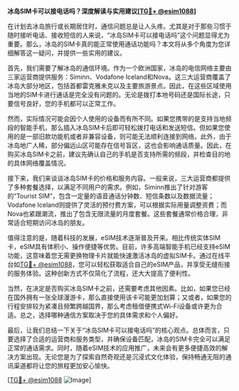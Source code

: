 **冰岛SIM卡可以接电话吗？深度解读与实用建议[[TG💪+ @esim1088](https://t.me/s/esim1088)]**

在计划去冰岛旅行或长期居住时，通信问题总是让人头疼。尤其是对于那些习惯于随时接听电话、接收短信的人来说，“冰岛SIM卡可以接电话吗”这个问题显得尤为重要。那么，冰岛的SIM卡真的能正常使用通话功能吗？本文将从多个角度为您详细解答这一疑问，并提供一些实用的建议。

首先，我们需要了解冰岛的通信环境。作为一个欧洲国家，冰岛的电信网络主要由三家运营商提供服务：Siminn、Vodafone Iceland和Nova。这三大运营商覆盖了冰岛大部分地区，包括首都雷克雅未克以及主要旅游景点。因此，在这些区域使用当地的SIM卡进行通话是完全没有问题的。无论是拨打本地号码还是国际长途，只要信号良好，您的手机都可以正常工作。

然而，实际情况可能会因个人使用的设备而有所不同。如果您携带的是支持当地频段的智能手机，那么插入冰岛SIM卡后即可轻松拨打电话和发送短信。但如果您使用的是一部旧款功能机或者非兼容设备，则可能无法顺利连接到网络。此外，由于冰岛地广人稀，部分偏远山区可能存在信号盲区，这也会影响通话质量。因此，在购买冰岛SIM卡之前，建议先确认自己的手机是否支持所需的频段，并检查目的地的具体网络覆盖情况。

接下来，我们来谈谈冰岛SIM卡的价格和服务内容。一般来说，三大运营商都提供了多种套餐选择，以满足不同用户的需求。例如，Siminn推出了针对游客的“Tourist SIM”，包含一定量的语音通话分钟数、短信条数以及数据流量；Vodafone Iceland则提供了灵活的预付费方案，可以根据实际用量调整资费；而Nova也紧跟潮流，推出了包含无限流量的月度套餐。这些套餐通常价格合理，非常适合短期访问冰岛的朋友。

值得注意的是，随着科技的发展，eSIM技术逐渐普及开来。相比传统实体SIM卡，eSIM具有体积小、操作便捷等优势。目前，许多高端智能手机已经支持eSIM功能，这意味着您无需更换物理卡片就能快速激活冰岛的虚拟SIM卡。通过在线平台如[TG💪+ @esim1088](https://t.me/s/esim1088)，您可以轻松获取适合自己的eSIM产品，并享受无缝衔接的服务体验。这种创新方式不仅简化了流程，还大大提高了便利性。

当然，在决定是否购买冰岛SIM卡之前，还需要考虑其他因素。比如，如果您已经在国外拥有一张全球漫游卡，那么直接使用该卡可能更加划算；又或者，如果您的行程安排较为紧凑且频繁跨越国界，那么考虑租借便携式Wi-Fi设备或许更为合适。总之，选择哪种通信方案取决于您的具体需求和个人偏好。

最后，让我们总结一下关于“冰岛SIM卡可以接电话吗”的核心观点。总体而言，只要选择了合适的运营商和服务类型，并确保设备匹配，冰岛的SIM卡完全可以满足正常的通话需求。同时，随着eSIM技术的应用推广，未来会有更多便捷高效的解决方案出现。无论您是为了探索自然奇观还是沉浸式文化体验，保持畅通无阻的通讯渠道都将让您的旅程更加安心愉快。

[[TG💪+ @esim1088](https://t.me/s/esim1088) ![Image](https://i.postimg.cc/4NQfJmqS/Snipaste-2025-05-13-00-14-12.png)]